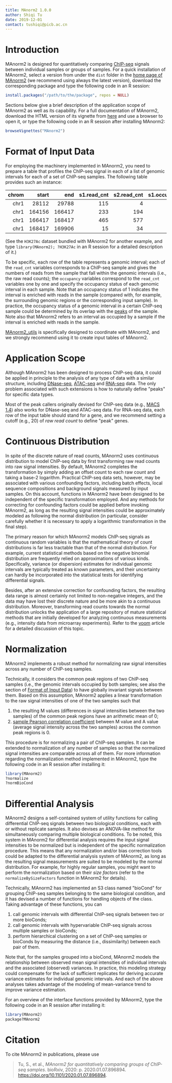 ```yaml
---
title: MAnorm2 1.0.0
author: Shiqi Tu
date: 2019-12-01
contact: tushiqi@picb.ac.cn
---
```



# Introduction

MAnorm2 is designed for quantitatively comparing
[ChIP-seq](https://en.wikipedia.org/wiki/ChIP-sequencing) signals between
individual samples or groups of samples. For a quick installation of MAnorm2,
select a version from under the `dist` folder in the
[home page of MAnorm2](https://github.com/tushiqi/MAnorm2)
(we recommend using always the latest version), download the corresponding
package and type the following code in an R session:

```r
install.packages("/path/to/the/package", repos = NULL)
```

Sections below give a brief description
of the application scope of MAnorm2 as well as its capability. For a full
documentation of MAnorm2, download the HTML version of its vignette from
[here](https://github.com/tushiqi/MAnorm2/tree/master/utility/vignette-MAnorm2)
and use a browser to open it, or type the following code in an R session
after installing MAnorm2:

```r
browseVignettes("MAnorm2")
```


# Format of Input Data

For employing the machinery implemented in MAnorm2, you need to prepare a
table that profiles the ChIP-seq signal in each of a list of genomic intervals
for each of a set of ChIP-seq samples. The following table provides such an
instance:

| chrom|  start|    end| s1.read\_cnt| s2.read\_cnt| s1.occupancy| s2.occupancy|
|-----:|------:|------:|------------:|------------:|------------:|------------:|
|  chr1|  28112|  29788|          115|            4|            1|            0|
|  chr1| 164156| 166417|          233|          194|            1|            1|
|  chr1| 166417| 168417|          465|          577|            1|            1|
|  chr1| 168417| 169906|           15|           34|            0|            1|

(See the `H3K27Ac` dataset bundled with MAnorm2 for another example, and type
`library(MAnorm2); ?H3K27Ac` in an R session for a detailed description of it.)

To be specific, each row of the table represents a genomic interval; each of
the `read_cnt` variables corresponds to a ChIP-seq sample and gives the numbers
of reads from the sample that fall within the genomic intervals (i.e., the raw
read counts); the `occupancy` variables correspond to the `read_cnt`
variables one by one and specify the occupancy status of each genomic interval
in each sample. Note that an occupancy status of 1 indicates the interval
is enriched with reads in the sample (compared with, for example,
the surrounding genomic regions or the corresponding input sample). In
practice, the occupancy status of a genomic interval in a certain ChIP-seq
sample could be determined by its overlap with the
[peaks](https://genomebiology.biomedcentral.com/articles/10.1186/gb-2008-9-9-r137)
of the sample. Note also that MAnorm2 refers to an interval as occupied by a
sample if the interval is enriched with reads in the sample.

[MAnorm2_utils](https://github.com/tushiqi/MAnorm2_utils) is specifically
designed to coordinate with MAnorm2, and we strongly recommend using it to
create input tables of MAnorm2.


# Application Scope

Although MAnorm2 has been designed to process ChIP-seq data, it could be
applied in principle to the analysis of any type of data with a similar
structure, including
[DNase-seq](https://en.wikipedia.org/wiki/DNase-Seq),
[ATAC-seq](https://en.wikipedia.org/wiki/ATAC-seq) and
[RNA-seq](https://en.wikipedia.org/wiki/RNA-Seq) data.
The only problem associated with such extensions is how to naturally define
"peaks" for specific data types.

Most of the peak callers originally devised for ChIP-seq data
(e.g., [MACS 1.4](https://github.com/taoliu/MACS/downloads)) also
works for DNase-seq and ATAC-seq data. For RNA-seq data, each row of the input
table should stand for a gene, and we recommend setting a cutoff (e.g., 20) of
*raw read count* to define "peak" genes.


# Continuous Distribution

In spite of the discrete nature of read counts, MAnorm2 uses continuous
distribution to model ChIP-seq data by first transforming raw read counts into
raw signal intensities. By default, MAnorm2 completes the transformation by
simply adding an offset count to each raw count and taking a base-2 logarithm.
Practical ChIP-seq data sets, however, may be associated with various
confounding factors, including batch effects, local sequence compositions and
background signals measured by input samples. On this account, functions in
MAnorm2 have been designed to be independent of the specific transformation
employed. And any methods for correcting for confounding factors could be
applied before invoking MAnorm2, as long as the resulting signal intensities
could be approximately modeled as following the normal distribution (in
particular, consider carefully whether it is necessary to apply a logarithmic
transformation in the final step).

The primary reason for which MAnorm2 models ChIP-seq signals as
continuous random variables is that the mathematical theory of count
distributions is far less tractable than that of the normal distribution.
For example, current statistical methods based on the negative binomial
distribution are frequently relied on approximations of various kinds.
Specifically, variance (or dispersion) estimates for individual genomic
intervals are typically treated as known parameters, and their uncertainty
can hardly be incorporated into the statistical tests for identifying
differential signals.

Besides, after an extensive correction for confounding factors,
the resulting data range is almost certainly not limited to non-negative
integers, and the data may have lost their discrete nature and be more akin
to a continuous distribution. Moreover, transforming read counts towards the
normal distribution unlocks the application of a large repository of mature
statistical methods that are initially developed for analyzing continuous
measurements (e.g., intensity data from microarray experiments). Refer to the
[voom](https://genomebiology.biomedcentral.com/articles/10.1186/gb-2014-15-2-r29)
article for a detailed discussion of this topic.


# Normalization

MAnorm2 implements a robust method for normalizing raw signal intensities
across any number of ChIP-seq samples.

Technically, it considers the common peak regions of two ChIP-seq samples
(i.e., the genomic intervals occupied by both samples; see also the section of
[Format of Input Data](#format-of-input-data)) to have globally invariant
signals between them. Based on this assumption, MAnorm2 applies a linear
transformation to the raw signal intensities of one of the two samples such
that

 1. the resulting M values (differences in signal intensities between the two
    samples) of the common peak regions have an arithmetic mean of 0;
 2. [sample Pearson correlation coefficient](https://en.wikipedia.org/wiki/Pearson_correlation_coefficient#For_a_sample)
    between M value and A value (average signal intensity across the two
    samples) across the common peak regions is 0.

This procedure is for normalizing a pair of ChIP-seq samples. It can be
extended to normalization of any number of samples so that the normalized
signal intensities are comparable across all of them. For more information
regarding the normalization method implemented in MAnorm2, type the
following code in an R session after installing it:

```r
library(MAnorm2)
?normalize
?normBioCond
```


# Differential Analysis

MAnorm2 designs a self-contained system of utility functions for calling
differential ChIP-seq signals between two biological conditions, each with or
without replicate samples. It also devises an ANOVA-like method for
simultaneously comparing multiple biological conditions. To be
noted, this system in MAnorm2 for differential analysis requires the input
signal intensities to be normalized but is independent of the specific
normalization procedure. This means that any normalization and/or bias
correction tools could be adapted to the differential analysis system of
MAnorm2, as long as the resulting signal measurements are suited to be
modeled by the normal distribution. For example, for highly regular samples,
you might want to perform the normalization based on their *size factors*
(refer to the `normalizeBySizeFactors` function in MAnorm2 for details).

Technically, MAnorm2 has implemented an S3 class named "bioCond" for
grouping ChIP-seq samples belonging to the same biological condition,
and it has devised a number of functions for handling objects of the
class. Taking advantage of these functions, you can

 1. call genomic intervals with differential ChIP-seq signals between
    two or more bioConds;
 2. call genomic intervals with hypervariable ChIP-seq signals across multiple
    samples or bioConds;
 3. perform hierarchical clustering on a set of ChIP-seq samples or bioConds by
    measuring the distance (i.e., dissimilarity) between each pair of them.

Note that, for the samples grouped into a bioCond, MAnorm2 models the
relationship between observed mean signal intensities of individual intervals
and the associated (observed) variances. In practice, this modeling strategy
could compensate for the lack of sufficient replicates for deriving accurate
variance estimates for individual genomic intervals. And each of the above
analyses takes advantage of the modeling of mean-variance trend to improve
variance estimation.

For an overview of the interface functions provided by MAnorm2, type the
following code in an R session after installing it:

```r
library(MAnorm2)
package?MAnorm2
```

# Citation

To cite MAnorm2 in publications, please use

> Tu, S., et al.,
> *MAnorm2 for quantitatively comparing groups of ChIP-seq samples*.
> bioRxiv, 2020: p. 2020.01.07.896894.
> <https://doi.org/10.1101/2020.01.07.896894>.


